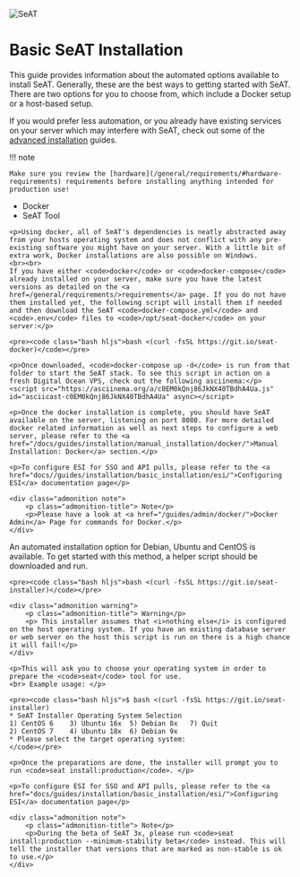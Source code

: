 ![SeAT](https://i.imgur.com/aPPOxSK.png)

# Basic SeAT Installation

This guide provides information about the automated options available to install SeAT. Generally, these are the best ways to getting started with SeAT. There are two options for you to choose from, which include a Docker setup or a host-based setup.

If you would prefer less automation, or you  already have existing services on your server which may interfere with SeAT, check out some of the [advanced installation](/guides/installation/manual_installation/getting_started/) guides.

!!! note

    Make sure you review the [hardware](/general/requirements/#hardware-requirements) requirements before installing anything intended for production use!

<section class="mdc-tabs">
<ul class="mdc-tab-bar">
  <li class="mdc-tab active"><a role="tab" data-toggle="tab">Docker</a></li>
  <li class="mdc-tab"><a role="tab" data-toggle="tab">SeAT Tool</a></li>
</ul>
<div class="mdc-panels">
<div role="tabpanel" class="mdc-panel active">

    <p>Using docker, all of SeAT's dependencies is neatly abstracted away from your hosts operating system and does not conflict with any pre-existing software you might have on your server. With a little bit of extra work, Docker installations are also possible on Windows.
    <br><br>
    If you have either <code>docker</code> or <code>docker-compose</code> already installed on your server, make sure you have the latest versions as detailed on the <a href=/general/requirements/>requirements</a> page. If you do not have them installed yet, the following script will install them if needed and then download the SeAT <code>docker-compose.yml</code> and <code>.env</code> files to <code>/opt/seat-docker</code> on your server:</p>

    <pre><code class="bash hljs">bash <(curl -fsSL https://git.io/seat-docker)</code></pre>

    <p>Once downloaded, <code>docker-compose up -d</code> is run from that folder to start the SeAT stack. To see this script in action on a fresh Digital Ocean VPS, check out the following asciinema:</p> <script src="https://asciinema.org/a/c0EM0kQnj86JkNX40TBdhA4Ua.js" id="asciicast-c0EM0kQnj86JkNX40TBdhA4Ua" async></script>

    <p>Once the docker installation is complete, you should have SeAT available on the server, listening on port 8080. For more detailed docker related information as well as next steps to configure a web server, please refer to the <a href="/docs/guides/installation/manual_installation/docker/">Manual Installation: Docker</a> section.</p>

    <p>To configure ESI for SSO and API pulls, please refer to the <a href="docs//guides/installation/basic_installation/esi/">Configuring ESI</a> documentation page</p>

    <div class="admonition note">
        <p class="admonition-title"> Note</p>
        <p>Please have a look at <a href="/guides/admin/docker/">Docker Admin</a> Page for commands for Docker.</p>
    </div>

</div>
<div role="tabpanel" class="mdc-panel">
    <p>An automated installation option for Debian, Ubuntu and CentOS is available. To get started with this method, a helper script should be downloaded and run.</p>

    <pre><code class="bash hljs">bash <(curl -fsSL https://git.io/seat-installer)</code></pre>

    <div class="admonition warning">
        <p class="admonition-title"> Warning</p>
        <p> This installer assumes that <i>nothing else</i> is configured on the host operating system. If you have an existing database server or web server on the host this script is run on there is a high chance it will fail!</p>
    </div>

    <p>This will ask you to choose your operating system in order to prepare the <code>seat</code> tool for use.
    <br> Example usage: </p>

    <pre><code class="bash hljs">$ bash <(curl -fsSL https://git.io/seat-installer)
    * SeAT Installer Operating System Selection
    1) CentOS 6    3) Ubuntu 16x  5) Debian 8x   7) Quit
    2) CentOS 7    4) Ubuntu 18x  6) Debian 9x
    * Please select the target operating system:
    </code></pre>

    <p>Once the preparations are done, the installer will prompt you to run <code>seat install:production</code>. </p>

    <p>To configure ESI for SSO and API pulls, please refer to the <a href="docs/guides/installation/basic_installation/esi/">Configuring ESI</a> documentation page</p>

    <div class="admonition note">
        <p class="admonition-title"> Note</p>
        <p>During the beta of SeAT 3x, please run <code>seat install:production --minimum-stability beta</code> instead. This will tell the installer that versions that are marked as non-stable is ok to use.</p>
    </div>

</div>
</section>
